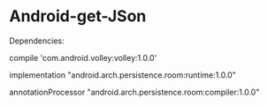 # Android-get-JSon

Dependencies: 

compile 'com.android.volley:volley:1.0.0'

implementation "android.arch.persistence.room:runtime:1.0.0"

annotationProcessor "android.arch.persistence.room:compiler:1.0.0"
